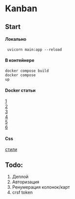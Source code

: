# Kanban

## Start
#### Локально
<code> uvicorn main:app --reload </code>  

#### В контейнере  
<code>docker compose build</code>
<br/>
<code>docker compose up</code>

#### Docker статьи
<a href="https://www.jeffastor.com/blog/pairing-a-postgresql-db-with-your-dockerized-fastapi-app">1</a>  
<a href="https://github.com/Jastor11/phresh-tutorial/tree/part-2-pairing-a-postgresql-db-with-your-dockerized-fastapi-app">2</a>  
<a href="https://testdriven.io/blog/fastapi-docker-traefik/">3</a>  
<a href="https://github.com/tiangolo/full-stack-fastapi-postgresql">4</a>  
<a href="https://ahmed-nafies.medium.com/fastapi-with-sqlalchemy-postgresql-and-alembic-and-of-course-docker-f2b7411ee396">5</a>  
<a href="https://nuancesprog.ru/p/14818/">6</a>  


#### Css
<a href="https://materializecss.com/typography.html">стили</a> 

## Todo:
1. Деплой  
2. Авторизация
3. Ренумерация колонок/карт
4. crsf token